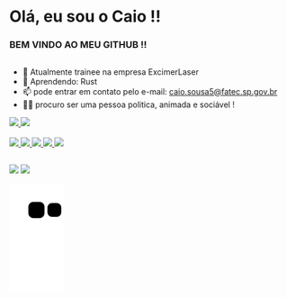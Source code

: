 <h1> Olá, eu sou o Caio !!</h1>

<h3> BEM VINDO AO MEU GITHUB !! </h3>

##

- 🔭 Atualmente trainee na empresa ExcimerLaser 
- 🌱 Aprendendo: Rust
- 📫 pode entrar em contato pelo e-mail: caio.sousa5@fatec.sp.gov.br
- 🐱‍🏍 procuro ser uma pessoa politica, animada e sociável !

<div>
  <a href="https://github.com/Caio-sousaFatec">
  <img height="180em" src="https://github-readme-stats.vercel.app/api?username=Caio-sousaFatec&show_icons=true&theme=onedark&count_private=true">
  <img height="180em" src="https://github-readme-stats.vercel.app/api/top-langs/?username=Caio-sousaFatec&layout=compact&theme=onedark&count_private=true"><br/>  
</div>
  <br>
<div>
  <img height="40em" src="https://cdn.jsdelivr.net/gh/devicons/devicon/icons/html5/html5-original.svg" />              
  <img height="40em" src="https://cdn.jsdelivr.net/gh/devicons/devicon/icons/css3/css3-original.svg" />
  <img height="40em" src="https://cdn.jsdelivr.net/gh/devicons/devicon/icons/javascript/javascript-original.svg" />
  <img height="40em" src="https://cdn.jsdelivr.net/gh/devicons/devicon/icons/python/python-original.svg" />
  <img height="40em" src="https://cdn.jsdelivr.net/gh/devicons/devicon/icons/java/java-original.svg"  />
</div> 

  ##
  
<a href="https://www.linkedin.com/in/caio-sousa-75b631124" target="blank">  <img height="50em" src="https://img.shields.io/badge/LinkedIn-0077B5?style=for-the-badge&logo=linkedin&logoColor=white"></a>
<a href="https://www.instagram.com/caiotastico/" target="blank">  <img height="50em" src="https://img.shields.io/badge/Instagram-E4405F?style=for-the-badge&logo=instagram&logoColor=white"></a>
  
   ![Snake animation](https://github.com/Caio-sousaFatec/Caio-sousaFatec/blob/output/github-contribution-grid-snake.svg)
  
  ##
  
 
